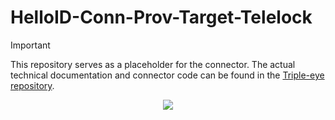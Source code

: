 # HelloID-Conn-Prov-Target-Telelock

> [!IMPORTANT]
> This repository serves as a placeholder for the connector. The actual technical documentation and connector code can be found in the [Triple-eye repository](https://github.com/Tools4everBV/HelloID-Conn-Prov-Target-TripleEye).

<p align="center">
  <img src="https://www.telelock.nl/content/Images/logo.png">
</p>
